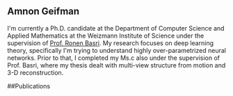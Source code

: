 ## Amnon Geifman

I'm currently a Ph.D. candidate at the Department of Computer Science and Applied Mathematics at the Weizmann Institute of Science under the supervision of [Prof. Ronen Basri](https://www.weizmann.ac.il/math/ronen/). My research focuses on deep learning theory, specifically I'm trying to understand highly over-parametrized neural networks.
Prior to that, I completed my Ms.c also under the supervision of Prof. Basri, where my thesis dealt with multi-view structure from motion and 3-D reconstruction.

##Publications

